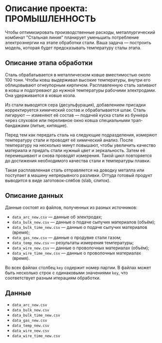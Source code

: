 # Описание проекта: ПРОМЫШЛЕННОСТЬ

Чтобы оптимизировать производственные расходы, металлургический комбинат "Стальная линия" планирует уменьшить потребление электроэнергии на этапе обработки стали. Ваша задача — построить модель, которая будет предсказывать температуру сталы этапа.

## Описание этапа обработки

Сталь обрабатывается в металлическом ковше вместимостью около 100 тонн. Чтобы ковш выдерживал высокие температуры, внутри его облицовывают огнеупорным кирпичом. Расплавленную сталь заливают в ковш и подогревают до нужной температуры рабочими электродами. Она удерживается в ковше козла.

Из стали выводятся сера (деcульфурация), добавлением присадки корректируется химический состав и обрабатывается шлак. Сталь лигируют — изменяют её состав — подачей куска стали из бункера через слуховое или переливное окно ковша специальными трап-бандажами (литые, кипящие).

Перед тем как передать сталь на следующие подразделения, измеряют температуру стали и проводят её химический анализ. После температуру на несколько минут повышают, чтобы увеличить качество материала и придать стали нужный цвет и зеркальность. Затем её перемешивают и снова проводят измерения. Такой цикл повторяется до достижения необходимого качества стали и температуры плавки.

Такая расплавленная сталь отправляется на доводку металла или поступает в машину непрерывного разливки. Оттуда готовый продукт выводится в виде заготовок-слябов (slab, слиток).

## Описание данных

Данные состоят из файлов, полученных из разных источников:

- `data_arc_new.csv` — данные об электродах;
- `data_bulk_new.csv` — данные о подаче сыпучих материалов (объём);
- `data_bulk_time_new.csv` — данные о подаче сыпучих материалов (время);
- `data_gas_new.csv` — данные о продувке стали газом;
- `data_temp_new.csv` — результаты измерения температуры;
- `data_wire_new.csv` — данные о проволочных материалах (объём);
- `data_wire_time_new.csv` — данные о проволочных материалах (время).

Во всех файлах столбец `key` содержит номер партии. В файлах может быть несколько строк с одинаковыми значениями `key`, что соответствует разным итерациям обработки.

## Данные

- `data_arc_new.csv`
- `data_bulk_new.csv`
- `data_bulk_time_new.csv`
- `data_gas_new.csv`
- `data_temp_new.csv`
- `data_wire_new.csv`
- `data_wire_time_new.csv`

